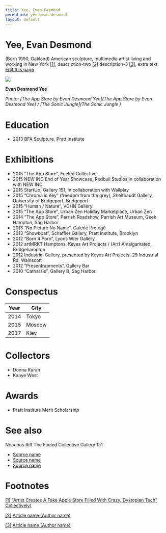 ```yaml
---
title: Yee, Evan Desmond
permalink: yee-evan-desmond
layout: default
---
```


# Yee, Evan Desmond

(Born 1990, Oakland) American sculpture, multimedia artist living and working in New York <span id="a1">[\[1\]](#f1)</span>, description-two <span id="a2">[\[2\]](#f2)</span> description-3 <span id="a3">[\[3\]](#f3)</span>, extra text. [Edit this page](http://prose.io/#indexmod/encyclopedia/edit/master/yee-evan-desmond.md)

![](https://static1.squarespace.com/static/551abb1ae4b07fa7d5fc159c/t/55369db5e4b00d4e60023460/1429642692711/Evan+Yee)

**Evan Desmond Yee**

*Photo: [The App Store by Evan Desmond Yee](The App Store by Evan Desmond Yee) / [The Sonic Jungle](The Sonic Jungle )*

# Education

+ 2013 BFA Sculpture, Pratt Institute

# Exhibitions

+ 2015 “The App Store”, Fueled Collective
+ 2015 NEW INC End of Year Showcase, Redbull Studios in collaboration with NEW INC
+ 2015 StartUp, Gallery 151, in collaboration with Wallplay
+ 2015 “Chroma is Key” (freedom from the grey), Shelfhaudt Gallery, University of Bridgeport, Bridgeport
+ 2015 “Human / Nature”, VOHN Gallery
+ 2015 “The App Store”, Urban Zen Holiday Marketplace, Urban Zen
+ 2014 “The App Store”, Parrish Roadshow, Parrish Art Museum, Geek Hampton, Sag Harbor
+ 2013 “No Picture No Name”, Galerie Protégé
+ 2013 “Showboat”, Schaffler Gallery, Pratt Institute, Brooklyn
+ 2012 “Born 4 Porn”, Lyons Wier Gallery
+ 2012 artMRKT Hamptons,  Keyes Art Projects / (Art) Amalgamated, Bridgehampton
+ 2012 Industrial Gallery, presented by Keyes Art Projects, 29 Industrial Rd, Wainscott
+ 2012 “Presentrapments”, Gallery Bar
+ 2010 “Catharsis”, Gallery B, Sag Harbor

# Conspectus

|Year|City|
|----|---------|
|2014|Tokyo|
|2015|Moscow|
|2017|Kiev|

# Collectors

+ Donna Karan
+ Kanye West

# Awards

+ Pratt Institute Merit Scholarship

# See also

Nocuous Rift
The Fueled Collective
Gallery 151

- [Source name](http://example.net/)
- [Source name](http://example.net/)
- [Source name](http://example.net/)

# Footnotes

[[1]](#a1) <span id="f1"></span> [“Artist Creates A Fake Apple Store Filled With Crazy, Dystopian Tech” Collectively)](http://example.net/article)

[[2]](#a2) <span id="f2"></span> [Article name (Author name)](http://example.net/article)

[[3]](#a3) <span id="f3"></span> [Article name (Author name)](http://example.net/article)
